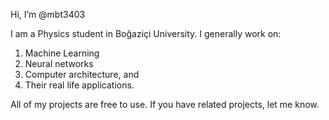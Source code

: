 Hi, I’m @mbt3403

I am a Physics student in Boğaziçi University. I generally work on:
1.  Machine Learning
2.  Neural networks
3.  Computer architecture, and
4.  Their real life applications.

All of my projects are free to use. If you have related projects, let me know.
